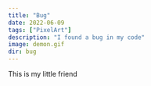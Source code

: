 ```yaml
---
title: "Bug"
date: 2022-06-09
tags: ["PixelArt"]
description: "I found a bug in my code"
image: demon.gif
dir: bug
---
```


This is my little friend

